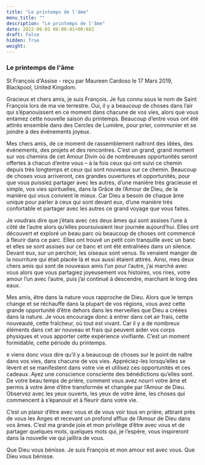 ```yaml
---
title: "Le printemps de l'âme"
menu_title: ""
description: "Le printemps de l'âme"
date: 2022-06-01 06:00:01+00:682
draft: False
hidden: True
weight:
---
```

### Le printemps de l'âme

St François d'Assise - reçu par Maureen Cardoso le 17 Mars 2019, Blackpool, United Kingdom.

Gracieux et chers amis, je suis François. Je fus connu sous le nom de Saint François lors de ma vie terrestre. Oui, il y a beaucoup de choses dans l’air qui s’épanouissent en ce moment dans chacune de vos vies, alors que vous entamez cette nouvelle saison du printemps. Beaucoup d’entre vous ont été attirés ensemble dans des Cercles de Lumière, pour prier, communier et se joindre à des événements joyeux.

Mes chers amis, de ce moment de rassemblement naîtront des idées, des événements, des projets et des rencontres. C’est un grand, grand moment sur vos chemins de cet Amour Divin où de nombreuses opportunités seront offertes à chacun d’entre vous – à la fois ceux qui ont suivi ce chemin depuis très longtemps et ceux qui sont nouveaux sur ce chemin. Beaucoup de choses vous arriveront, ces grandes ouvertures et opportunités, pour que vous puissiez partager avec les autres, d’une manière très gracieuse et simple, vos vies spirituelles, dans la Grâce de l’Amour de Dieu, de la manière qui vous convient le mieux. Car Dieu a besoin de chaque âme unique pour parler à ceux qui sont devant eux, d’une manière très confortable et partager avec les autres ce grand voyage que vous faites.

Je voudrais dire que j’étais avec ces deux âmes qui sont assises l’une à côté de l’autre alors qu’elles poursuivaient leur journée aujourd’hui. Elles ont découvert et exploré un beau parc où beaucoup de choses ont commencé à fleurir dans ce parc. Elles ont trouvé un petit coin tranquille avec un banc et elles se sont assises sur ce banc et ont été entraînées dans un silence. Devant eux, sur un perchoir, les oiseaux sont venus. Ils venaient manger de la nourriture qui était placée là et eux aussi étaient attirés. Ainsi, mes deux chers amis qui sont de nouveaux amis l’un pour l’autre, j’ai marché avec vous alors que vous partagiez joyeusement vos histoires, vos rires, votre amour l’un avec l’autre, puis j’ai continué à descendre, marchant le long des eaux.

Mes amis, être dans la nature vous rapproche de Dieu. Alors que le temps change et se réchauffe dans la plupart de vos régions, vous avez cette grande opportunité d’être dehors dans les merveilles que Dieu a créées dans la nature. Je vous encourage donc à entrer dans cet air frais, cette nouveauté, cette fraîcheur, où tout est vivant. Car il y a de nombreux éléments dans cet air nouveau et frais qui peuvent aider vos corps physiques et vous apporter cette expérience vivifiante. C’est un moment formidable, cette période du printemps.

e viens donc vous dire qu’il y a beaucoup de choses sur le point de naître dans vos vies, dans chacune de vos vies. Appréciez-les lorsqu’elles se lèvent et se manifestent dans votre vie et utilisez ces opportunités et ces cadeaux. Ayez une conscience consciente des bénédictions qu’elles sont. De votre beau temps de prière, comment vous avez nourri votre âme et permis à votre âme d’être transformée et changée par l’Amour de Dieu. Observez avec les yeux ouverts, les yeux de votre âme, les choses qui commencent à s’épanouir et à fleurir dans votre vie.

C’est un plaisir d’être avec vous et de vous voir tous en prière, attirant près de vous les Anges et recevant un profond afflux de l’Amour de Dieu dans vos âmes. C’est ma grande joie et mon privilège d’être avec vous et de partager quelques mots, quelques mots qui, je l’espère, vous inspireront dans la nouvelle vie qui jaillira de vous.

Que Dieu vous bénisse. Je suis François et mon amour est avec vous. Que Dieu vous bénisse.
